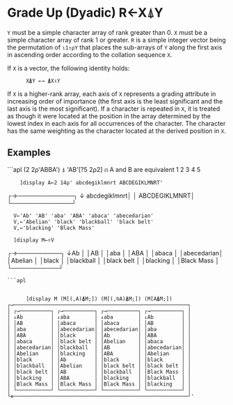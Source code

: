 <div style="display: none;">
  ⍋
</div>






<h1 class="heading"><span class="name">Grade Up (Dyadic)</span> <span class="command">R←X⍋Y</span></h1>



`Y` must be a simple character array of rank greater than 0.  `X` must be a simple character array of rank 1 or greater.  `R` is a simple integer vector being the permutation of `⍳1↑⍴Y` that places the sub-arrays of `Y` along the first axis in ascending order according to the collation sequence `X`.


If `X` is a vector, the following identity holds:
```apl
      X⍋Y ←→ ⍋X⍳Y
```


If `X` is a higher-rank array, each axis of `X` represents a grading attribute in increasing order of importance (the first axis is the least significant and the last axis is the most significant).  If a character is repeated in `X`, it is treated as though it were located at the position in the array determined by the lowest index in each axis for all occurrences of the character.  The character has the same weighting as the character located at the derived position in `X`.


<h2 class="example">Examples</h2>
```apl
      (2 2⍴'ABBA') ⍋ 'AB'[?5 2⍴2] ⍝ A and B are equivalent
1 2 3 4 5
 
        ]display A←2 14⍴' abcdegiklmnrt ABCDEGIKLMNRT'
┌→─────────────┐
↓ abcdegiklmnrt│
│ ABCDEGIKLMNRT│
└──────────────┘
 
      V←'Ab' 'AB' 'aba' 'ABA' 'abaca' 'abecedarian'
      V,←'Abelian' 'black' 'blackball' 'black belt'
      V,←'blacking' 'Black Mass'
 
      ]display M←↑V
┌→──────────┐
↓Ab         │
│AB         │
│aba        │
│ABA        │
│abaca      │
│abecedarian│
│Abelian    │
│black      │
│blackball  │
│black belt │
│blacking   │
│Black Mass │
└───────────┘
```
```apl

 
      ]display M (M[(,A)⍋M;]) (M[(,⍉A)⍋M;]) (M[A⍋M;])
┌→────────────────────────────────────────────────────────┐
│ ┌→──────────┐ ┌→──────────┐ ┌→──────────┐ ┌→──────────┐ │
│ ↓Ab         │ ↓aba        │ ↓aba        │ ↓Ab         │ │
│ │AB         │ │abaca      │ │abaca      │ │AB         │ │
│ │aba        │ │abecedarian│ │abecedarian│ │aba        │ │
│ │ABA        │ │black      │ │Ab         │ │ABA        │ │
│ │abaca      │ │black belt │ │Abelian    │ │abaca      │ │
│ │abecedarian│ │blackball  │ │AB         │ │abecedarian│ │
│ │Abelian    │ │blacking   │ │ABA        │ │Abelian    │ │
│ │black      │ │Ab         │ │black      │ │black      │ │
│ │blackball  │ │Abelian    │ │black belt │ │black belt │ │
│ │black belt │ │AB         │ │blackball  │ │Black Mass │ │
│ │blacking   │ │ABA        │ │blacking   │ │blackball  │ │
│ │Black Mass │ │Black Mass │ │Black Mass │ │blacking   │ │
│ └───────────┘ └───────────┘ └───────────┘ └───────────┘ │
└∊────────────────────────────────────────────────────────┘'
```



